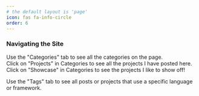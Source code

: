 ```yaml
---
# the default layout is 'page'
icon: fas fa-info-circle
order: 6
---
```


### Navigating the Site
Use the "Categories" tab to see all the categories on the page. <br>
Click on "Projects" in Categories to see all the projects I have posted here. <br>
Click on "Showcase" in Categories to see the projects I like to show off! <br>

Use the "Tags" tab to see all posts or projects that use a specific language or framework.